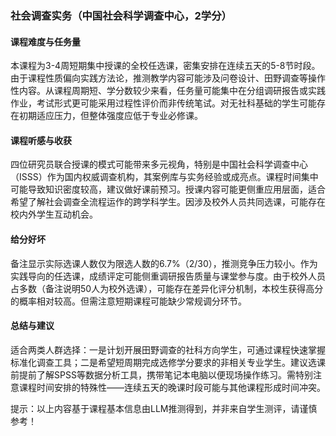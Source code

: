 ### 社会调查实务（中国社会科学调查中心，2学分）

#### 课程难度与任务量  
本课程为3-4周短期集中授课的全校任选课，密集安排在连续五天的5-8节时段。由于课程性质偏向实践方法论，推测教学内容可能涉及问卷设计、田野调查等操作性内容。从课程周期短、学分数较少来看，任务量可能集中在分组调研报告或实践作业，考试形式更可能采用过程性评价而非传统笔试。对无社科基础的学生可能存在初期适应压力，但整体强度应低于专业必修课。

#### 课程听感与收获  
四位研究员联合授课的模式可能带来多元视角，特别是中国社会科学调查中心（ISSS）作为国内权威调查机构，其案例库与实务经验或成亮点。课程时间集中可能导致知识密度较高，建议做好课前预习。授课内容可能更侧重应用层面，适合希望了解社会调查全流程运作的跨学科学生。因涉及校外人员共同选课，可能存在校内外学生互动机会。

#### 给分好坏  
备注显示实际选课人数仅为限选人数的6.7%（2/30），推测竞争压力较小。作为实践导向的任选课，成绩评定可能侧重调研报告质量与课堂参与度。由于校外人员占多数（备注说明50人为校外选课），可能存在差异化评分机制，本校生获得高分的概率相对较高。但需注意短期课程可能缺少常规调分环节。

#### 总结与建议  
适合两类人群选择：一是计划开展田野调查的社科方向学生，可通过课程快速掌握标准化调查工具；二是希望短周期完成选修学分要求的非相关专业学生。建议选课前提前了解SPSS等数据分析工具，携带笔记本电脑以便现场操作练习。需特别注意课程时间安排的特殊性——连续五天的晚课时段可能与其他课程形成时间冲突。

提示：以上内容基于课程基本信息由LLM推测得到，并非来自学生测评，请谨慎参考！